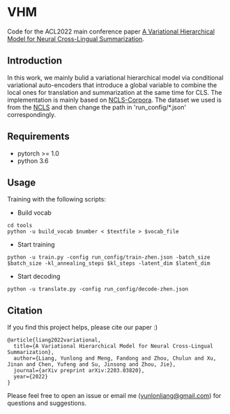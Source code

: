 # VHM
Code for the ACL2022 main conference paper [A Variational Hierarchical Model for Neural Cross-Lingual Summarization](https://arxiv.org/abs/2203.03820).

## Introduction
In this work, we mainly bulid a variational hierarchical model via conditional variational auto-encoders that introduce a global variable
to combine the local ones for translation and summarization at the same time for CLS. The implementation is mainly based on [NCLS-Corpora](https://github.com/ZNLP/NCLS-Corpora). The dataset we used is from the [NCLS](https://aclanthology.org/D19-1302/) and then change the path in 'run_config/*.json' correspondingly.

## Requirements

+ pytorch >= 1.0
+ python 3.6

## Usage

Training with the following scripts: 

+ Build vocab

```
cd tools 
python -u build_vocab $number < $textfile > $vocab_file
```

+ Start training

```
python -u train.py -config run_config/train-zhen.json -batch_size $batch_size -kl_annealing_steps $kl_steps -latent_dim $latent_dim
```


+ Start decoding

```
python -u translate.py -config run_config/decode-zhen.json
```

## Citation

If you find this project helps, please cite our paper :)

```
@article{liang2022variational,
  title={A Variational Hierarchical Model for Neural Cross-Lingual Summarization},
  author={Liang, Yunlong and Meng, Fandong and Zhou, Chulun and Xu, Jinan and Chen, Yufeng and Su, Jinsong and Zhou, Jie},
  journal={arXiv preprint arXiv:2203.03820},
  year={2022}
}
```
Please feel free to open an issue or email me (yunlonliang@gmail.com) for questions and suggestions.
